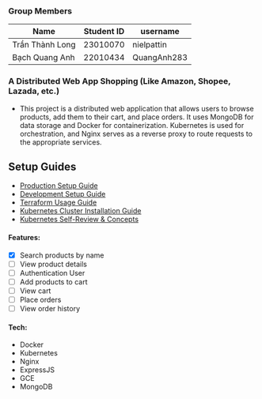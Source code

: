 ### Group Members
| Name               | Student ID | username    |
| ------------------ | ---------- | ---------   |
| Trần Thành Long    | 23010070   | nielpattin  |
| Bạch Quang Anh     | 22010434   | QuangAnh283 |


### A Distributed Web App Shopping (Like Amazon, Shopee, Lazada, etc.)
- This project is a distributed web application that allows users to browse products, add them to their cart, and place orders. It uses MongoDB for data storage and Docker for containerization. Kubernetes is used for orchestration, and Nginx serves as a reverse proxy to route requests to the appropriate services.

## Setup Guides
*   [Production Setup Guide](docs/production-setup.md)
*   [Development Setup Guide](docs/development-setup.md)
*   [Terraform Usage Guide](docs/terraform-usage.md)
*   [Kubernetes Cluster Installation Guide](docs/kubernetes-cluster-installation-guide.md)
*   [Kubernetes Self-Review & Concepts](docs/kubernetes-self-review.md)

#### Features:
  - [x] Search products by name
  - [ ] View product details
  - [ ] Authentication User
  - [ ] Add products to cart
  - [ ] View cart
  - [ ] Place orders
  - [ ] View order history
#### Tech:
  - Docker
  - Kubernetes
  - Nginx
  - ExpressJS
  - GCE
  - MongoDB